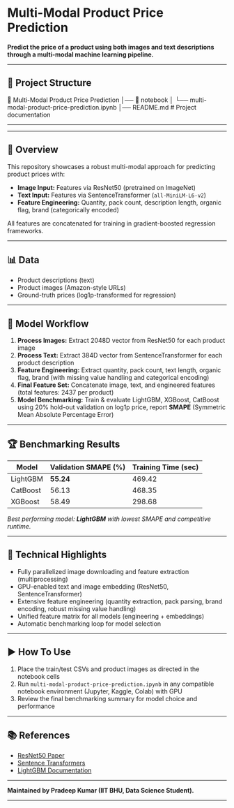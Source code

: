 # Multi-Modal Product Price Prediction

**Predict the price of a product using both images and text descriptions through a multi-modal machine learning pipeline.**

---

## 📁 Project Structure

📂 Multi-Modal Product Price Prediction
│── 📂 notebook
│   └── multi-modal-product-price-prediction.ipynb
│── README.md  # Project documentation


---


---

## 📝 Overview

This repository showcases a robust multi-modal approach for predicting product prices with:

- **Image Input:** Features via ResNet50 (pretrained on ImageNet)
- **Text Input:** Features via SentenceTransformer (`all-MiniLM-L6-v2`)
- **Feature Engineering:** Quantity, pack count, description length, organic flag, brand (categorically encoded)

All features are concatenated for training in gradient-boosted regression frameworks.

---

## 📊 Data

- Product descriptions (text)
- Product images (Amazon-style URLs)
- Ground-truth prices (log1p-transformed for regression)

---

## 🚀 Model Workflow

1. **Process Images:** Extract 2048D vector from ResNet50 for each product image
2. **Process Text:** Extract 384D vector from SentenceTransformer for each product description
3. **Feature Engineering:** Extract quantity, pack count, text length, organic flag, brand (with missing value handling and categorical encoding)
4. **Final Feature Set:** Concatenate image, text, and engineered features (total features: 2437 per product)
5. **Model Benchmarking:** Train & evaluate LightGBM, XGBoost, CatBoost using 20% hold-out validation on log1p price, report **SMAPE** (Symmetric Mean Absolute Percentage Error)

---

## 🏆 Benchmarking Results

| Model      | Validation SMAPE (%)  | Training Time (sec) |
|------------|----------------------|---------------------|
| LightGBM   | **55.24**            | 469.42              |
| CatBoost   | 56.13                | 468.35              |
| XGBoost    | 58.49                | 298.68              |

*Best performing model: **LightGBM** with lowest SMAPE and competitive runtime.*

---

## 🔧 Technical Highlights

- Fully parallelized image downloading and feature extraction (multiprocessing)
- GPU-enabled text and image embedding (ResNet50, SentenceTransformer)
- Extensive feature engineering (quantity extraction, pack parsing, brand encoding, robust missing value handling)
- Unified feature matrix for all models (engineering + embeddings)
- Automatic benchmarking loop for model selection

---

## ▶️ How To Use

1. Place the train/test CSVs and product images as directed in the notebook cells
2. Run `multi-modal-product-price-prediction.ipynb` in any compatible notebook environment (Jupyter, Kaggle, Colab) with GPU
3. Review the final benchmarking summary for model choice and performance

---

## 📚 References

- [ResNet50 Paper](https://arxiv.org/abs/1512.03385)
- [Sentence Transformers](https://www.sbert.net/)
- [LightGBM Documentation](https://lightgbm.readthedocs.io/)

---

**Maintained by Pradeep Kumar (IIT BHU, Data Science Student).**

---


